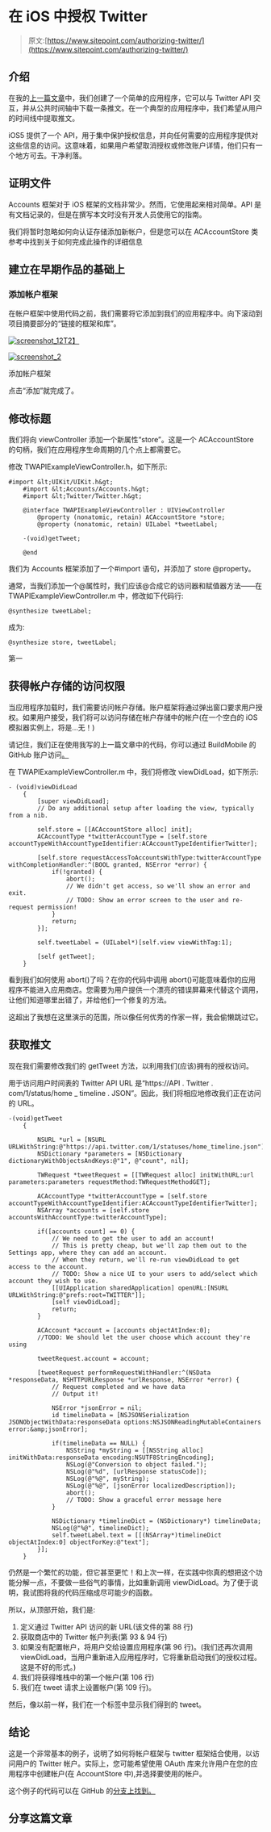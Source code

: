 # 在 iOS 中授权 Twitter

> 原文:[https://www.sitepoint.com/authorizing-twitter/](https://www.sitepoint.com/authorizing-twitter/)

## 介绍

在我的[上一篇文章](https://www.sitepoint.com/handling-the-twitter-api-in-ios5/)中，我们创建了一个简单的应用程序，它可以与 Twitter API 交互，并从公共时间轴中下载一条推文。在一个典型的应用程序中，我们希望从用户的时间线中提取推文。

iOS5 提供了一个 API，用于集中保护授权信息，并向任何需要的应用程序提供对这些信息的访问。这意味着，如果用户希望取消授权或修改账户详情，他们只有一个地方可去。干净利落。

## 证明文件

Accounts 框架对于 iOS 框架的文档非常少。然而，它使用起来相对简单。API 是有文档记录的，但是在撰写本文时没有开发人员使用它的指南。

我们将暂时忽略如何向认证存储添加新帐户，但是您可以在 ACAccountStore 类参考中找到关于如何完成此操作的详细信息

## 建立在早期作品的基础上

### 添加帐户框架

在帐户框架中使用代码之前，我们需要将它添加到我们的应用程序中。向下滚动到项目摘要部分的“链接的框架和库”。

[![](../Images/c9ab44bc715eec1089a53e0945b36349.png "screenshot_12")T2】](https://www.sitepoint.com/wp-content/uploads/2012/01/screenshot_1.png)

[![](../Images/1fed049584e6c5d258d8af43463a8c5f.png "screenshot_2")](https://www.sitepoint.com/wp-content/uploads/2012/01/screenshot_2.png)

添加帐户框架

点击“添加”就完成了。

## 修改标题

我们将向 viewController 添加一个新属性“store”。这是一个 ACAccountStore 的句柄，我们在应用程序生命周期的几个点上都需要它。

修改 TWAPIExampleViewController.h，如下所示:

```
#import &lt;UIKit/UIKit.h&gt;
    #import &lt;Accounts/Accounts.h&gt;
    #import &lt;Twitter/Twitter.h&gt;

    @interface TWAPIExampleViewController : UIViewController
        @property (nonatomic, retain) ACAccountStore *store;
        @property (nonatomic, retain) UILabel *tweetLabel;

    -(void)getTweet;

    @end
```

我们为 Accounts 框架添加了一个#import 语句，并添加了 store @property。

通常，当我们添加一个@属性时，我们应该@合成它的访问器和赋值器方法——在 TWAPIExampleViewController.m 中，修改如下代码行:

```
@synthesize tweetLabel;
```

成为:

```
@synthesize store, tweetLabel;
```

第一

## 获得帐户存储的访问权限

当应用程序加载时，我们需要访问帐户存储。账户框架将通过弹出窗口要求用户授权。如果用户接受，我们将可以访问存储在帐户存储中的帐户(在一个空白的 iOS 模拟器实例上，将是…无！)

请记住，我们正在使用我写的上一篇文章中的代码，你可以通过 BuildMobile 的 GitHub 账户访问[。](https://github.com/buildmobile/twitter_api_example)

在 TWAPIExampleViewController.m 中，我们将修改 viewDidLoad，如下所示:

```
- (void)viewDidLoad
    {
        [super viewDidLoad];
        // Do any additional setup after loading the view, typically from a nib.

        self.store = [[ACAccountStore alloc] init];
        ACAccountType *twitterAccountType = [self.store accountTypeWithAccountTypeIdentifier:ACAccountTypeIdentifierTwitter];

        [self.store requestAccessToAccountsWithType:twitterAccountType withCompletionHandler:^(BOOL granted, NSError *error) {
            if(!granted) {
                abort();
                // We didn't get access, so we'll show an error and exit.
                // TODO: Show an error screen to the user and re-request permission!
            }
            return;
        }];

        self.tweetLabel = (UILabel*)[self.view viewWithTag:1];

        [self getTweet];
    }
```

看到我们如何使用 abort()了吗？在你的代码中调用 abort()可能意味着你的应用程序不能进入应用商店。您需要为用户提供一个漂亮的错误屏幕来代替这个调用，让他们知道哪里出错了，并给他们一个修复的方法。

这超出了我想在这里演示的范围，所以像任何优秀的作家一样，我会偷懒跳过它。

## 获取推文

现在我们需要修改我们的 getTweet 方法，以利用我们(应该)拥有的授权访问。

用于访问用户时间表的 Twitter API URL 是“https://API . Twitter . com/1/status/home _ timeline . JSON”。因此，我们将相应地修改我们正在访问的 URL。

```
-(void)getTweet
    {

        NSURL *url = [NSURL URLWithString:@"https://api.twitter.com/1/statuses/home_timeline.json"];   
        NSDictionary *parameters = [NSDictionary dictionaryWithObjectsAndKeys:@"1", @"count", nil];

        TWRequest *tweetRequest = [[TWRequest alloc] initWithURL:url parameters:parameters requestMethod:TWRequestMethodGET];    

        ACAccountType *twitterAccountType = [self.store accountTypeWithAccountTypeIdentifier:ACAccountTypeIdentifierTwitter];
        NSArray *accounts = [self.store accountsWithAccountType:twitterAccountType];

        if([accounts count] == 0) {
            // We need to get the user to add an account!
            // This is pretty cheap, but we'll zap them out to the Settings app, where they can add an account.
            // When they return, we'll re-run viewDidLoad to get access to the account.
            // TODO: Show a nice UI to your users to add/select which account they wish to use.
            [[UIApplication sharedApplication] openURL:[NSURL URLWithString:@"prefs:root=TWITTER"]];
            [self viewDidLoad];
            return;
        }

        ACAccount *account = [accounts objectAtIndex:0];
        //TODO: We should let the user choose which account they're using

        tweetRequest.account = account;

        [tweetRequest performRequestWithHandler:^(NSData *responseData, NSHTTPURLResponse *urlResponse, NSError *error) {
            // Request completed and we have data
            // Output it!

            NSError *jsonError = nil;
            id timelineData = [NSJSONSerialization JSONObjectWithData:responseData options:NSJSONReadingMutableContainers error:&amp;jsonError];

            if(timelineData == NULL) {
                NSString *myString = [[NSString alloc] initWithData:responseData encoding:NSUTF8StringEncoding];
                NSLog(@"Conversion to object failed.");
                NSLog(@"%d", [urlResponse statusCode]);
                NSLog(@"%@", myString);
                NSLog(@"%@", [jsonError localizedDescription]);
                abort();
                // TODO: Show a graceful error message here
            }

            NSDictionary *timelineDict = (NSDictionary*) timelineData;
            NSLog(@"%@", timelineDict);
            self.tweetLabel.text = [[(NSArray*)timelineDict objectAtIndex:0] objectForKey:@"text"];
        }];
    }
```

仍然是一个繁忙的功能，但它甚至更忙！和上次一样，在实践中你真的想把这个功能分解一点，不要做一些俗气的事情，比如重新调用 viewDidLoad。为了便于说明，我试图将我的代码压缩成尽可能少的函数。

所以，从顶部开始，我们是:

1.  定义通过 Twitter API 访问的新 URL(该文件的第 88 行)
2.  获取商店中的 Twitter 帐户列表(第 93 & 94 行)
3.  如果没有配置帐户，将用户交给设置应用程序(第 96 行)。(我们还再次调用 viewDidLoad，当用户重新进入应用程序时，它将重新启动我们的授权过程。这是不好的形式。)
4.  我们将获得堆栈中的第一个帐户(第 106 行)
5.  我们在 tweet 请求上设置帐户(第 109 行)。

然后，像以前一样，我们在一个标签中显示我们得到的 tweet。

## 结论

这是一个非常基本的例子，说明了如何将帐户框架与 twitter 框架结合使用，以访问用户的 Twitter 帐户。实际上，您可能希望使用 OAuth 库来允许用户在您的应用程序中创建帐户(在 AccountStore 中),并选择要使用的帐户。

这个例子的代码可以在 GitHub 的[分支上找到。](https://github.com/buildmobile/twitter_api_example/tree/authorisation)

## 分享这篇文章